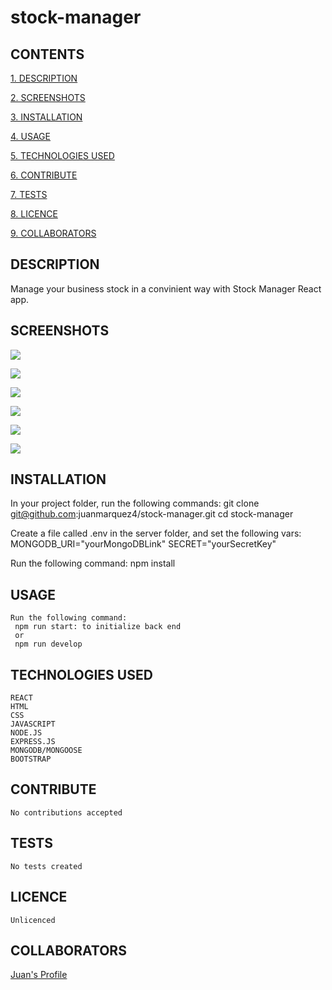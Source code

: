 # stock-manager

## CONTENTS

[1. DESCRIPTION](#DESCRIPTION)

[2. SCREENSHOTS](#SCREENSHOTS)

[3. INSTALLATION](#INSTALLATION)

[4. USAGE](#USAGE)

[5. TECHNOLOGIES USED](#TECHNOLOGIESUSED)

[6. CONTRIBUTE](#CONTRIBUTE)

[7. TESTS](#TESTS)

[8. LICENCE](#LICENCE)

[9. COLLABORATORS](#COLLABORATORS)

<a id="DESCRIPTION"></a>

## DESCRIPTION

Manage your business stock in a convinient way with Stock Manager React app.

<a id="SCREENSHOTS"></a>

## SCREENSHOTS

![](client/public/assets/Welcomepage.png)

![](client/public/assets/Signuppage.png)

![](client/public/assets/Loginpage.png)

![](client/public/assets/Homepage.png)

![](client/public/assets/Categorypage.png)

![](client/public/assets/Productpage.png)

<a id="INSTALLATION"></a>

## INSTALLATION

In your project folder, run the following commands:
 git clone git@github.com:juanmarquez4/stock-manager.git
 cd stock-manager

Create a file called .env in the server folder, and set the following vars:
 MONGODB_URI="yourMongoDBLink"
 SECRET="yourSecretKey"
 
Run the following command:
 npm install

<a id="USAGE"></a>

## USAGE

    Run the following command:
     npm run start: to initialize back end
     or
     npm run develop

<a id="TECHNOLOGIESUSED"></a>

## TECHNOLOGIES USED
 
    REACT
    HTML
    CSS
    JAVASCRIPT
    NODE.JS
    EXPRESS.JS
    MONGODB/MONGOOSE
    BOOTSTRAP

<a id="CONTRIBUTE"></a>

## CONTRIBUTE

    No contributions accepted

<a id="TESTS"></a>

## TESTS

    No tests created

<a id="LICENCE"></a>

## LICENCE

    Unlicenced

<a id="COLLABORATORS"></a>

## COLLABORATORS

[Juan's Profile](https://github.com/juanmarquez4) <br>
